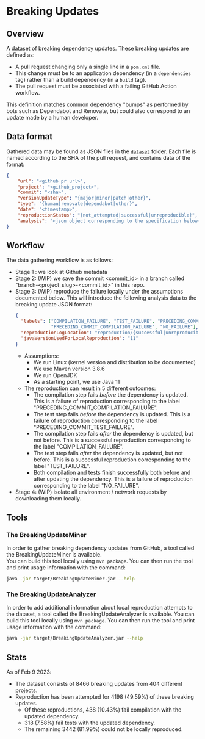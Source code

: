 # Breaking Updates

## Overview 
A dataset of breaking dependency updates. 
These breaking updates are defined as:
* A pull request changing only a single line in a `pom.xml` file.
* This change must be to an application dependency (in a `dependencies` tag)
  rather than a build dependency (in a `build` tag).
* The pull request must be associated with a failing GitHub Action workflow.

This definition matches common dependency "bumps" as performed by bots such as 
Dependabot and Renovate, but could also correspond to an update made by a human developer.

## Data format 
Gathered data may be found as JSON files in the [`dataset`](/dataset) folder.
Each file is named according to the SHA of the pull request, and contains data of
the format:
```json
{
    "url": "<github pr url>",
    "project": "<github_project>",
    "commit": "<sha>",
    "versionUpdateType": "{major|minor|patch|other}",
    "type": "{human|renovate|dependabot|other}",
    "date": "<timestamp>",
    "reproductionStatus": "{not_attempted|successful|unreproducible}",
    "analysis": "<json object corresponding to the specification below>"
}
```

## Workflow
The data gathering workflow is as follows: 
* Stage 1 : we look at Github metadata
* Stage 2: (WIP) we save the commit <commit_id> in a branch called "branch-<project_slug>-<commit_id>" in this repo. 
* Stage 3: (WIP) reproduce the failure locally under the assumptions documented below. This will introduce the following analysis 
  data to the breaking update JSON format:
  ```json
  {
    "labels": ["COMPILATION_FAILURE", "TEST_FAILURE", "PRECEDING_COMMIT_COMPILATION_FAILURE", 
               "PRECEDING_COMMIT_COMPILATION_FAILURE", "NO_FAILURE"], 
    "reproductionLogLocation": "reproduction/{successful|unreproducible}/<sha>.log",
    "javaVersionUsedForLocalReproduction": "11"
  }
  ```
  * Assumptions:
    * We run Linux (kernel version and distribution to be documented)
    * We use Maven version 3.8.6
    * We run OpenJDK
    * As a starting point, we use Java 11
  * The reproduction can result in 5 different outcomes:
    * The compilation step fails _before_ the dependency is updated. 
      This is a failure of reproduction corresponding to the label "PRECEDING_COMMIT_COMPILATION_FAILURE".
    * The test step fails _before_ the dependency is updated.
      This is a failure of reproduction corresponding to the label "PRECEDING_COMMIT_TEST_FAILURE".
    * The compilation step fails _after_ the dependency is updated, but not before.
      This is a successful reproduction corresponding to the label "COMPILATION_FAILURE".
    * The test step fails _after_ the dependency is updated, but not before.
      This is a successful reproduction corresponding to the label "TEST_FAILURE".
    * Both compilation and tests finish successfully both before and after updating the dependency.
      This is a failure of reproduction corresponding to the label "NO_FAILURE".
* Stage 4: (WIP) isolate all environment / network requests by downloading them locally.

## Tools

### The BreakingUpdateMiner
In order to gather breaking dependency updates from GitHub, a tool called the 
BreakingUpdateMiner is available.  
You can build this tool locally using `mvn package`.
You can then run the tool and print usage information with the command:
```bash
java -jar target/BreakingUpdateMiner.jar --help 
```

### The BreakingUpdateAnalyzer
In order to add additional information about local reproduction attempts to the dataset,
a tool called the BreakingUpdateAnalyzer is available.
You can build this tool locally using `mvn package`.
You can then run the tool and print usage information with the command:
```bash
java -jar target/BreakingUpdateAnalyzer.jar --help 
```

## Stats
As of Feb 9 2023:
  * The dataset consists of 8466 breaking updates from 404 different projects.
  * Reproduction has been attempted for 4198 (49.59%) of these breaking updates.
    - Of these reproductions, 438 (10.43%) fail compilation with the updated dependency.
    - 318 (7.58%) fail tests with the updated dependency.
    - The remaining 3442 (81.99%) could not be locally reproduced.

